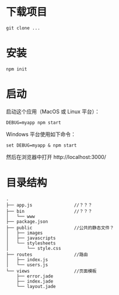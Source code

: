 # 下载项目
```
git clone ...

```

# 安装
```
npm init
```

# 启动
启动这个应用（MacOS 或 Linux 平台）：
```
DEBUG=myapp npm start
```
Windows 平台使用如下命令：
```
set DEBUG=myapp & npm start
```
然后在浏览器中打开 http://localhost:3000/ 

# 目录结构
```
.
├── app.js                //？？？
├── bin                   //？？？                    
│   └── www
├── package.json          
├── public                //公共的静态文件？
│   ├── images
│   ├── javascripts
│   └── stylesheets
│       └── style.css
├── routes                //路由
│   ├── index.js
│   └── users.js
└── views                 //页面模板
    ├── error.jade
    ├── index.jade
    └── layout.jade

```